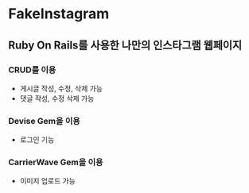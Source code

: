 # FakeInstagram

## Ruby On Rails를 사용한 나만의 인스타그램 웹페이지
### CRUD를 이용
* 게시글 작성, 수정, 삭제 가능
* 댓글 작성, 수정 삭제 가능
### Devise Gem을 이용
* 로그인 기능
### CarrierWave Gem을 이용
* 이미지 업로드 가능
